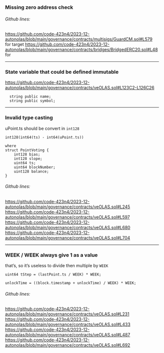 ### Missing zero address check
###### Github lines:
https://github.com/code-423n4/2023-12-autonolas/blob/main/governance/contracts/multisigs/GuardCM.sol#L579 for target
https://github.com/code-423n4/2023-12-autonolas/blob/main/governance/contracts/bridges/BridgedERC20.sol#L48 for 

---

### State variable that could be defined immutable

https://github.com/code-423n4/2023-12-autonolas/blob/main/governance/contracts/veOLAS.sol#L123C2-L126C26

```solidity
  string public name;
  string public symbol;
```

---


### Invalid type casting

uPoint.ts should be convert in `int128` 

```solidity
int128(int64(ts) - int64(uPoint.ts))

where
struct PointVoting {
    int128 bias;
    int128 slope;
    uint64 ts;
    uint64 blockNumber;
    uint128 balance;
}
```
###### Github lines:
https://github.com/code-423n4/2023-12-autonolas/blob/main/governance/contracts/veOLAS.sol#L245
https://github.com/code-423n4/2023-12-autonolas/blob/main/governance/contracts/veOLAS.sol#L597
https://github.com/code-423n4/2023-12-autonolas/blob/main/governance/contracts/veOLAS.sol#L680
https://github.com/code-423n4/2023-12-autonolas/blob/main/governance/contracts/veOLAS.sol#L704

---

### WEEK / WEEK always give 1 as a value
that’s, so it’s useless to divide then multiple by `WEEK` 
```solidity
uint64 tStep = (lastPoint.ts / WEEK) * WEEK;

unlockTime = ((block.timestamp + unlockTime) / WEEK) * WEEK;

```

###### Github lines:
https://github.com/code-423n4/2023-12-autonolas/blob/main/governance/contracts/veOLAS.sol#L231
https://github.com/code-423n4/2023-12-autonolas/blob/main/governance/contracts/veOLAS.sol#L433
https://github.com/code-423n4/2023-12-autonolas/blob/main/governance/contracts/veOLAS.sol#L487
https://github.com/code-423n4/2023-12-autonolas/blob/main/governance/contracts/veOLAS.sol#L692
